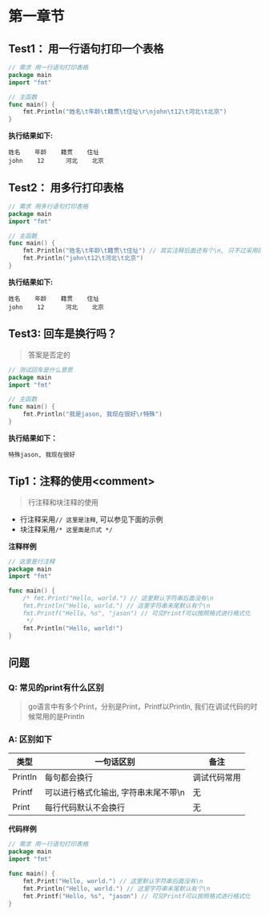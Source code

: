 # 第一章节
## Test1： 用一行语句打印一个表格
```go
// 需求 用一行语句打印表格
package main
import "fmt"

// 主函数
func main() {
    fmt.Println("姓名\t年龄\t籍贯\t住址\r\njohn\t12\t河北\t北京")
}
```
**执行结果如下:**
```
姓名    年龄    籍贯    住址
john    12      河北    北京
```
## Test2： 用多行打印表格
```go
// 需求 用多行语句打印表格
package main
import "fmt"

// 主函数
func main() {
    fmt.Println("姓名\t年龄\t籍贯\t住址") // 其实注释后面还有个\n, 只不过采用的是Println，该方法也是默认在字符串的末尾加了\n
    fmt.Println("john\t12\t河北\t北京")
}
```
**执行结果如下:**
```
姓名    年龄    籍贯    住址
john    12      河北    北京
```

## Test3:  回车是换行吗？ 
> 答案是否定的
>
```go
// 测试回车是什么意思
package main
import "fmt"

// 主函数
func main() {
	fmt.Println("我是jason, 我现在很好\r特殊")
}
```
**执行结果如下：**
```
特殊jason, 我现在很好
```

## Tip1：注释的使用\<comment\>
> 行注释和块注释的使用
* 行注释采用`// 这里是注释`, 可以参见下面的示例
* 块注释采用`/* 这里面是爪式 */`

**注释样例**
```go
// 这里是行注释
package main
import "fmt"

func main() {
	/* fmt.Print("Hello, world.") // 这里默认字符串后面没有\n
	fmt.Println("Hello, world.") // 这里字符串末尾默认有个\n
	fmt.Printf("Hello, %s", "jason") // 可见Printf可以按照格式进行格式化
	 */
	fmt.Println("Hello, world!")
}
```


## 问题
### Q: 常见的print有什么区别
> go语言中有多个Print，分别是Print，Printf以Println, 我们在调试代码的时候常用的是Println
### A: 区别如下
| 类型 | 一句话区别 | 备注 |
| ------ | ----- | ------| 
|  PrintIn | 每句都会换行 | 调试代码常用 |
| Printf | 可以进行格式化输出, 字符串末尾不带\n | 无 |
| Print  | 每行代码默认不会换行| 无|

**代码样例**
```go
// 需求 用一行语句打印表格
package main
import "fmt"

func main() {
	fmt.Print("Hello, world.") // 这里默认字符串后面没有\n
	fmt.Println("Hello, world.") // 这里字符串末尾默认有个\n
	fmt.Printf("Hello, %s", "jason") // 可见Printf可以按照格式进行格式化
} 
```